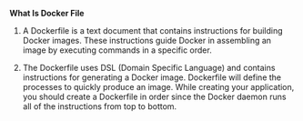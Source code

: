 **What Is Docker File**

1. A Dockerfile is a text document that contains instructions for building Docker images. These instructions guide Docker in assembling an image by executing commands in a specific order.

2. The Dockerfile uses DSL (Domain Specific Language) and contains instructions for generating a Docker image. Dockerfile will define the processes to quickly produce an image. While creating your application, you should create a Dockerfile in order since the Docker daemon runs all of the instructions from top to bottom.

   
